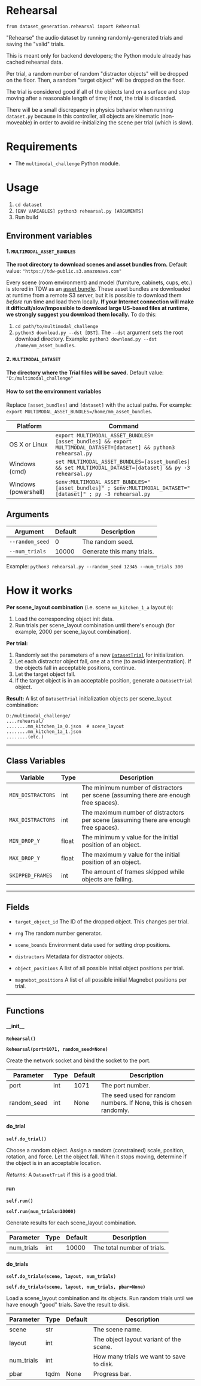 # Rehearsal

`from dataset_generation.rehearsal import Rehearsal`

"Rehearse" the audio dataset by running randomly-generated trials and saving the "valid" trials.

This is meant only for backend developers; the Python module already has cached rehearsal data.

Per trial, a random number of random "distractor objects" will be dropped on the floor.
Then, a random "target object" will be dropped on the floor.

The trial is considered good if all of the objects land on a surface and stop moving after a reasonable length of time; if not, the trial is discarded.

There will be a small discrepancy in physics behavior when running `dataset.py` because in this controller,
all objects are kinematic (non-moveable) in order to avoid re-initializing the scene per trial (which is slow).

# Requirements

- The `multimodal_challenge` Python module.

# Usage

1. `cd dataset`
2. `[ENV VARIABLES] python3 rehearsal.py [ARGUMENTS]`
3. Run build

## Environment variables

#### 1. `MULTIMODAL_ASSET_BUNDLES`

**The root directory to download scenes and asset bundles from.** Default value: `"https://tdw-public.s3.amazonaws.com"`

Every scene (room environment) and model (furniture, cabinets, cups, etc.) is stored in TDW as an [asset bundle](https://docs.unity3d.com/Manual/AssetBundlesIntro.html). These asset bundles are downloaded at runtime from a remote S3 server, but it is possible to download them *before* run time and load them locally. **If your Internet connection will make it difficult/slow/impossible to download large US-based files at runtime, we strongly suggest you download them locally.** To do this:

1. `cd path/to/multimodal_challenge`
2. `python3 download.py --dst [DST]`. The `--dst` argument sets the root download directory. Example: `python3 download.py --dst /home/mm_asset_bundles`.

#### 2. `MULTIMODAL_DATASET`

**The directory where the Trial files will be saved.** Default value: `"D:/multimodal_challenge"`

#### How to set the environment variables

Replace `[asset_bundles]` and `[dataset]` with the actual paths. For example: `export MULTIMODAL_ASSET_BUNDLES=/home/mm_asset_bundles`.

| Platform             | Command                                                      |
| -------------------- | ------------------------------------------------------------ |
| OS X or Linux        | `export MULTIMODAL_ASSET_BUNDLES=[asset_bundles] && export MULTIMODAL_DATASET=[dataset] && python3 rehearsal.py` |
| Windows (cmd)        | `set MULTIMODAL_ASSET_BUNDLES=[asset_bundles] && set MULTIMODAL_DATASET=[dataset] && py -3 rehearsal.py` |
| Windows (powershell) | `$env:MULTIMODAL_ASSET_BUNDLES="[asset_bundles]" ; $env:MULTIMODAL_DATASET="[dataset]" ; py -3 rehearsal.py` |

## Arguments

| Argument | Default | Description |
| --- | --- | --- |
| `--random_seed` | 0 | The random seed. |
| `--num_trials` | 10000 | Generate this many trials. |

Example: `python3 rehearsal.py --random_seed 12345 --num_trials 300`

# How it works

**Per scene_layout combination** (i.e. scene `mm_kitchen_1_a` layout `0`):

1. Load the corresponding object init data.
2. Run trials per scene_layout combination until there's enough (for example, 2000 per scene_layout combination).

**Per trial:**

1. Randomly set the parameters of a new [`DatasetTrial`](../api/dataset_trial.md) for initialization.
2. Let each distractor object fall, one at a time (to avoid interpentration). If the objects fall in acceptable positions, continue.
3. Let the target object fall.
4. If the target object is in an acceptable position, generate a `DatasetTrial` object.

**Result:** A list of `DatasetTrial` initialization objects per scene_layout combination:

```
D:/multimodal_challenge/
....rehearsal/
........mm_kitchen_1a_0.json  # scene_layout
........mm_kitchen_1a_1.json
........(etc.)
```

***

## Class Variables

| Variable | Type | Description |
| --- | --- | --- |
| `MIN_DISTRACTORS` | int | The minimum number of distractors per scene (assuming there are enough free spaces). |
| `MAX_DISTRACTORS` | int | The maximum number of distractors per scene (assuming there are enough free spaces). |
| `MIN_DROP_Y` | float | The minimum y value for the initial position of an object. |
| `MAX_DROP_Y` | float | The maximum y value for the initial position of an object. |
| `SKIPPED_FRAMES` | int | The amount of frames skipped while objects are falling. |

***

## Fields

- `target_object_id` The ID of the dropped object. This changes per trial.

- `rng` The random number generator.

- `scene_bounds` Environment data used for setting drop positions.

- `distractors` Metadata for distractor objects.

- `object_positions` A list of all possible initial object positions per trial.

- `magnebot_positions` A list of all possible initial Magnebot positions per trial.

***

## Functions

#### \_\_init\_\_

**`Rehearsal()`**

**`Rehearsal(port=1071, random_seed=None)`**

Create the network socket and bind the socket to the port.

| Parameter | Type | Default | Description |
| --- | --- | --- | --- |
| port |  int  | 1071 | The port number. |
| random_seed |  int  | None | The seed used for random numbers. If None, this is chosen randomly. |

#### do_trial

**`self.do_trial()`**

Choose a random object. Assign a random (constrained) scale, position, rotation, and force.
Let the object fall. When it stops moving, determine if the object is in an acceptable location.

_Returns:_  A `DatasetTrial` if this is a good trial.

#### run

**`self.run()`**

**`self.run(num_trials=10000)`**

Generate results for each scene_layout combination.

| Parameter | Type | Default | Description |
| --- | --- | --- | --- |
| num_trials |  int  | 10000 | The total number of trials. |

#### do_trials

**`self.do_trials(scene, layout, num_trials)`**

**`self.do_trials(scene, layout, num_trials, pbar=None)`**

Load a scene_layout combination and its objects.
Run random trials until we have enough "good" trials.
Save the result to disk.

| Parameter | Type | Default | Description |
| --- | --- | --- | --- |
| scene |  str |  | The scene name. |
| layout |  int |  | The object layout variant of the scene. |
| num_trials |  int |  | How many trials we want to save to disk. |
| pbar |  tqdm  | None | Progress bar. |

